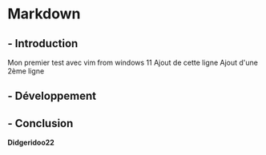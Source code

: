 # Markdown

## - Introduction
Mon premier test avec vim from windows 11
Ajout de cette ligne
Ajout d'une 2ème ligne

## - Développement

## - Conclusion

**Didgeridoo22**

